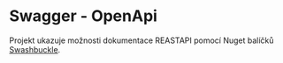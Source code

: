 ﻿# Swagger - OpenApi
Projekt ukazuje možnosti dokumentace REASTAPI pomocí Nuget balíčků [Swashbuckle](https://github.com/domaindrivendev/Swashbuckle.WebApi).

